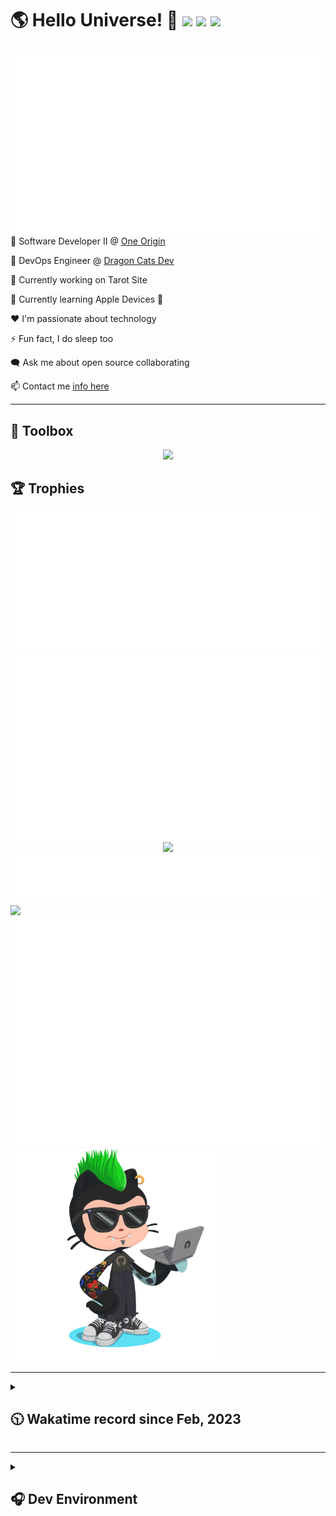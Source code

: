 <h1>🌎 Hello Universe! 👋
<img src='https://wakatime.com/badge/user/a61fe4dd-5464-48ee-825a-134d74f90884.svg?style=flat-square'>
<img src='https://api.visitorbadge.io/api/visitors?path=https%3A%2F%2Fgithub.com%2Fjmclain-origin&countColor=&style=flat-square' height='22'>
<img src='https://img.shields.io/github/followers/jmclain-origin?label=Followers&style=flat-square' height='22'>
</h1>

<img align='right' src='./assets/metrics.base.svg'>

💼 Software Developer II @ [One Origin](https://oneorigin.us/)

<!-- 💼 Engineer Consultant @ [Banyan Labs](https://banyanlabs.io/) -->

💼 DevOps Engineer @ [Dragon Cats Dev](https://DragonCats.dev/ "visit")

🔭 Currently working on Tarot Site

🌱 Currently learning Apple Devices 🤢

❤️ I'm passionate about technology

⚡ Fun fact, I do sleep too

🗨️ Ask me about open source collaborating

📫 Contact me [info here](https://www.joshmclain.com/#contact)

---

## 🧰 Toolbox

<p align="center">
  <a href="https://skillicons.dev">
    <img src="https://skillicons.dev/icons?i=md,html,css,js,regex,sass,tailwind,ts,react,styledcomponents,redux,next,gatsby,remix,vue,nuxt,nodejs,express,mongodb,jest,webpack,vite,rollup,docker,nginx,aws,heroku,vercel,netlify,linux,bash,powershell,vim,git,githubactions,github,gitlab,vscode,idea,maven,gradle,java,spring&theme=dark" />
  </a>
</p>

## 🏆 Trophies

<div align='center'>
<img src='./assets/metrics.plugin.achievements.compact.svg'>
<img src='./assets/metrics.plugin.habits.charts.svg'>
<img src='https://github-profile-trophy.vercel.app/?username=jmclain-origin&theme=darkhub&no-frame=true&margin-w=10'>
</div>

<div align=''>
<img src='./assets/metrics.plugin.habits.facts.svg'>
<img src='https://streak-stats.demolab.com?user=jmclain-origin&theme=dark' width='340'>
<div>
</div>

<img src='./assets/metrics.plugin.wakatime.svg'>
<img src='./assets/octocat.png' width='340'>
<!-- <img src='./assets/metrics.plugin.code.svg'> -->
</div>

---

<details>
<summary>

## 🕥 Wakatime record since Feb, 2023

</summary>

<!--START_SECTION:waka-->
![Code Time](http://img.shields.io/badge/Code%20Time-679%20hrs%201%20min-blue)

![Profile Views](http://img.shields.io/badge/Profile%20Views-0-blue)

**🐱 My GitHub Data** 

> 📦 141.9 kB Used in GitHub's Storage 
 > 
> 🏆 8 Contributions in the Year 2024
 > 
> 🚫 Not Opted to Hire
 > 
> 📜 29 Public Repositories 
 > 
> 🔑 26 Private Repositories 
 > 
**I'm an Early 🐤** 

```text
🌞 Morning                2733 commits        ██████░░░░░░░░░░░░░░░░░░░   25.50 % 
🌆 Daytime                3509 commits        ████████░░░░░░░░░░░░░░░░░   32.74 % 
🌃 Evening                2960 commits        ███████░░░░░░░░░░░░░░░░░░   27.62 % 
🌙 Night                  1516 commits        ████░░░░░░░░░░░░░░░░░░░░░   14.14 % 
```
📅 **I'm Most Productive on Monday** 

```text
Monday                   2590 commits        ██████░░░░░░░░░░░░░░░░░░░   24.16 % 
Tuesday                  2001 commits        █████░░░░░░░░░░░░░░░░░░░░   18.67 % 
Wednesday                1267 commits        ███░░░░░░░░░░░░░░░░░░░░░░   11.82 % 
Thursday                 974 commits         ██░░░░░░░░░░░░░░░░░░░░░░░   09.09 % 
Friday                   1642 commits        ████░░░░░░░░░░░░░░░░░░░░░   15.32 % 
Saturday                 1411 commits        ███░░░░░░░░░░░░░░░░░░░░░░   13.16 % 
Sunday                   833 commits         ██░░░░░░░░░░░░░░░░░░░░░░░   07.77 % 
```


📊 **This Week I Spent My Time On** 

```text
🕑︎ Time Zone: America/Phoenix

💬 Programming Languages: 
Other                    9 hrs 23 mins       ████████████████░░░░░░░░░   62.01 % 
TypeScript               3 hrs 24 mins       ██████░░░░░░░░░░░░░░░░░░░   22.56 % 
Markdown                 33 mins             █░░░░░░░░░░░░░░░░░░░░░░░░   03.72 % 
ASP.NET                  21 mins             █░░░░░░░░░░░░░░░░░░░░░░░░   02.39 % 
Bash                     17 mins             ░░░░░░░░░░░░░░░░░░░░░░░░░   01.90 % 

🔥 Editors: 
Chrome                   8 hrs 47 mins       ███████████████░░░░░░░░░░   58.11 % 
VS Code                  6 hrs 4 mins        ██████████░░░░░░░░░░░░░░░   40.08 % 
IntelliJ                 16 mins             ░░░░░░░░░░░░░░░░░░░░░░░░░   01.81 % 

💻 Operating System: 
Mac                      15 hrs 8 mins       █████████████████████████   100.00 % 
```

**I Mostly Code in JavaScript** 

```text
TypeScript               17 repos            ███████░░░░░░░░░░░░░░░░░░   29.82 % 
CSS                      4 repos             ██░░░░░░░░░░░░░░░░░░░░░░░   07.02 % 
Vue                      3 repos             █░░░░░░░░░░░░░░░░░░░░░░░░   05.26 % 
Shell                    3 repos             █░░░░░░░░░░░░░░░░░░░░░░░░   05.26 % 
Dockerfile               1 repo              ░░░░░░░░░░░░░░░░░░░░░░░░░   01.75 % 
```




 Last Updated on 01/02/2024 18:36:05 UTC
<!--END_SECTION:waka-->

</details>

---

<details>
<summary>

## 🎧 Dev Environment

</summary>

> ### _I'm not a player 🐱 I just code a lot..._

<div align='center'>
<img src='https://spotify-github-profile.vercel.app/api/view?uid=31knnovcfatt7mqmu6yaa5htulxi&cover_image=true&theme=default&show_offline=false&background_color=121212' width='420'>
<img src='https://spotify-recently-played-readme.vercel.app/api?user=31knnovcfatt7mqmu6yaa5htulxi&width=400&count=10'>
</div>
</details>

<!-- ## Memes

who doesn't love memes?

![obi one](./assets/unfilimar_obi.jpg) -->

<!-- <div align='center'>
<img src='https://www.data-card-for-spotify.com/api/card?user_id=31knnovcfatt7mqmu6yaa5htulxi&hide_playing=1&hide_recents=1&limit=10&custom_title=jmclain-origin%20Spotify%20Data'>
</div> -->
